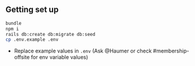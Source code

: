 ## Getting set up

```bash
bundle
npm i
rails db:create db:migrate db:seed
cp .env.example .env
```

- Replace example values in `.env` (Ask @Haumer or check #membership-offsite for env variable values)
